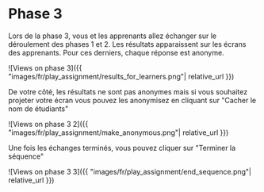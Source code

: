 # Phase 3

Lors de la phase 3, vous et les apprenants allez échanger sur le déroulement des phases 1 et 2. Les résultats apparaissent sur les écrans des apprenants. Pour ces derniers, chaque réponse est anonyme.

![Views on phase 3]({{ "images/fr/play_assignment/results_for_learners.png"| relative_url }})

De votre côté, les résultats ne sont pas anonymes mais si vous souhaitez projeter votre écran vous pouvez les anonymisez en cliquant sur "Cacher le nom de étudiants"

![Views on phase 3 2]({{ "images/fr/play_assignment/make_anonymous.png"| relative_url }})

Une fois les échanges terminés, vous pouvez cliquer sur "Terminer la séquence"

![Views on phase 3 3]({{ "images/fr/play_assignment/end_sequence.png"| relative_url }})

